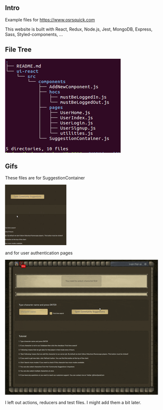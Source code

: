 
## Intro

Example files for https://www.osrsquick.com 

This website is built with React, Redux, Node.js, Jest, MongoDB, Express, Sass, Styled-components, ...

## File Tree

![tree](https://github.com/HarryIsland/OsrsQuickExamples/blob/master/readme_images/Selection_003.png)

## Gifs

These files are for SuggestionContainer 

<img src="https://github.com/HarryIsland/OsrsQuickExamples/blob/master/readme_images/suggestion_container.gif" width="40%" />

and for user authentication pages

![user auth gif](https://github.com/HarryIsland/OsrsQuickExamples/blob/master/readme_images/user_auth.gif)

I left out actions, reducers and test files. I might add them a bit later.
